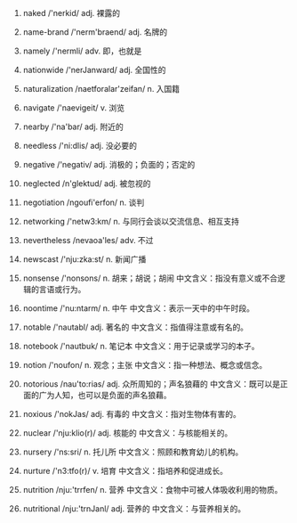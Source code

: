 1. naked /'nerkid/ adj. 裸露的

2. name-brand /'nerm'braend/ adj. 名牌的

3. namely /'nermli/ adv. 即，也就是

4. nationwide /'nerJanward/ adj. 全国性的

5. naturalization /naetforalar'zeifan/ n. 入国籍

6. navigate /'naevigeit/ v. 浏览

7. nearby /'na'bar/ adj. 附近的

8. needless /'ni:dlis/ adj. 没必要的

9. negative /'negativ/ adj. 消极的；负面的；否定的

10. neglected /n'glektud/ adj. 被忽视的

11. negotiation /ngoufi'erfon/ n. 谈判

12. networking /'netw3:km/ n. 与同行会谈以交流信息、相互支持

13. nevertheless /nevaoa'les/ adv. 不过

14. newscast /'nju:zka:st/ n. 新闻广播

15. nonsense /'nonsons/ n. 胡来；胡说；胡闹
    中文含义：指没有意义或不合逻辑的言语或行为。

16. noontime /'nu:ntarm/ n. 中午
    中文含义：表示一天中的中午时段。

17. notable /'nautabl/ adj. 著名的
    中文含义：指值得注意或有名的。

18. notebook /'nautbuk/ n. 笔记本
    中文含义：用于记录或学习的本子。

19. notion /'noufon/ n. 观念；主张
    中文含义：指一种想法、概念或信念。

20. notorious /nau'to:rias/ adj. 众所周知的；声名狼藉的
    中文含义：既可以是正面的广为人知，也可以是负面的声名狼藉。

21. noxious /'nokJas/ adj. 有毒的
    中文含义：指对生物体有害的。

22. nuclear /'nju:klio(r)/ adj. 核能的
    中文含义：与核能相关的。

23. nursery /'ns:sri/ n. 托儿所
    中文含义：照顾和教育幼儿的机构。

24. nurture /'n3:tfo(r)/ v. 培育
    中文含义：指培养和促进成长。

25. nutrition /nju:'trrfen/ n. 营养
    中文含义：食物中可被人体吸收利用的物质。

26. nutritional /nju:'trnJanl/ adj. 营养的
    中文含义：与营养相关的。
